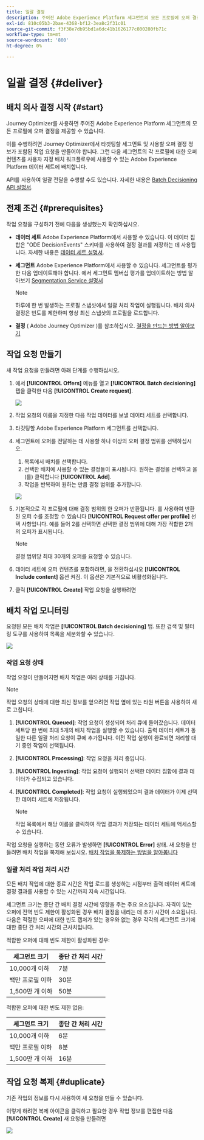 ```yaml
---
title: 일괄 결정
description: 주어진 Adobe Experience Platform 세그먼트의 모든 프로필에 오퍼 결정 사항을 전달하는 방법을 알아봅니다.
exl-id: 810c05b3-2bae-4368-bf12-3ea8c2f31c01
source-git-commit: f3f38e7db95bd1a6dc41b1626177c800280fb71c
workflow-type: tm+mt
source-wordcount: '800'
ht-degree: 0%

---
```


# 일괄 결정 {#deliver}

## 배치 의사 결정 시작 {#start}

Journey Optimizer를 사용하면 주어진 Adobe Experience Platform 세그먼트의 모든 프로필에 오퍼 결정을 제공할 수 있습니다.

이를 수행하려면 Journey Optimizer에서 타겟팅할 세그먼트 및 사용할 오퍼 결정 정보가 포함된 작업 요청을 만들어야 합니다. 그런 다음 세그먼트의 각 프로필에 대한 오퍼 컨텐츠를 사용자 지정 배치 워크플로우에 사용할 수 있는 Adobe Experience Platform 데이터 세트에 배치합니다.

API를 사용하여 일괄 전달을 수행할 수도 있습니다. 자세한 내용은 [Batch Decisioning API 설명서](api-reference/offer-delivery-api/batch-decisioning-api.md).

## 전제 조건 {#prerequisites}

작업 요청을 구성하기 전에 다음을 생성했는지 확인하십시오.

* **데이터 세트** Adobe Experience Platform에서 사용할 수 있습니다. 이 데이터 집합은 &quot;ODE DecisionEvents&quot; 스키마를 사용하여 결정 결과를 저장하는 데 사용됩니다. 자세한 내용은 [데이터 세트 설명서](https://experienceleague.adobe.com/docs/experience-platform/catalog/datasets/overview.html).

* **세그먼트** Adobe Experience Platform에서 사용할 수 있습니다. 세그먼트를 평가한 다음 업데이트해야 합니다. 에서 세그먼트 멤버십 평가를 업데이트하는 방법 알아보기 [Segmentation Service 설명서](http://www.adobe.com/go/segmentation-overview-en)

   >[!NOTE]
   >
   >하루에 한 번 발생하는 프로필 스냅샷에서 일괄 처리 작업이 실행됩니다. 배치 의사 결정은 빈도를 제한하며 항상 최신 스냅샷의 프로필을 로드합니다.

* **결정** ( Adobe Journey Optimizer )를 참조하십시오. [결정을 만드는 방법 알아보기](offer-activities/create-offer-activities.md)

<!-- in API doc, remove these info and add ref here-->

## 작업 요청 만들기

새 작업 요청을 만들려면 아래 단계를 수행하십시오.

1. 에서 **[!UICONTROL Offers]** 메뉴를 열고 **[!UICONTROL Batch decisioning]** 탭을 클릭한 다음 **[!UICONTROL Create request]**.

   ![](assets/batch-create.png)

1. 작업 요청의 이름을 지정한 다음 작업 데이터를 보낼 데이터 세트를 선택합니다.

1. 타깃팅할 Adobe Experience Platform 세그먼트를 선택합니다.

1. 세그먼트에 오퍼를 전달하는 데 사용할 하나 이상의 오퍼 결정 범위를 선택하십시오.
   1. 목록에서 배치를 선택합니다.
   1. 선택한 배치에 사용할 수 있는 결정들이 표시됩니다. 원하는 결정을 선택하고 을(를) 클릭합니다 **[!UICONTROL Add]**.
   1. 작업을 반복하여 원하는 만큼 결정 범위를 추가합니다.

   ![](assets/batch-decision.png)

1. 기본적으로 각 프로필에 대해 결정 범위의 한 오퍼가 반환됩니다. 를 사용하여 반환된 오퍼 수를 조정할 수 있습니다 **[!UICONTROL Request offer per profile]** 선택 사항입니다. 예를 들어 2를 선택하면 선택한 결정 범위에 대해 가장 적합한 2개의 오퍼가 표시됩니다.

   >[!NOTE]
   >
   >결정 범위당 최대 30개의 오퍼를 요청할 수 있습니다.

1. 데이터 세트에 오퍼 컨텐츠를 포함하려면, 을 전환하십시오 **[!UICONTROL Include content]** 옵션 켜짐. 이 옵션은 기본적으로 비활성화됩니다.

1. 클릭 **[!UICONTROL Create]** 작업 요청을 실행하려면

## 배치 작업 모니터링

요청된 모든 배치 작업은 **[!UICONTROL Batch decisioning]** 탭. 또한 검색 및 필터링 도구를 사용하여 목록을 세분화할 수 있습니다.

![](assets/batch-list.png)

### 작업 요청 상태

작업 요청이 만들어지면 배치 작업은 여러 상태를 거칩니다.

>[!NOTE]
>
>작업 요청의 상태에 대한 최신 정보를 얻으려면 작업 옆에 있는 타원 버튼을 사용하여 새로 고칩니다.

1. **[!UICONTROL Queued]**: 작업 요청이 생성되어 처리 큐에 들어갔습니다. 데이터 세트당 한 번에 최대 5개의 배치 작업을 실행할 수 있습니다. 출력 데이터 세트가 동일한 다른 일괄 처리 요청이 큐에 추가됩니다. 이전 작업 실행이 완료되면 처리할 대기 중인 작업이 선택됩니다.
1. **[!UICONTROL Processing]**: 작업 요청을 처리 중입니다.
1. **[!UICONTROL Ingesting]**: 작업 요청이 실행되어 선택한 데이터 집합에 결과 데이터가 수집되고 있습니다.
1. **[!UICONTROL Completed]**: 작업 요청이 실행되었으며 결과 데이터가 이제 선택한 데이터 세트에 저장됩니다.

   >[!NOTE]
   >
   >작업 목록에서 해당 이름을 클릭하여 작업 결과가 저장되는 데이터 세트에 액세스할 수 있습니다.

작업 요청을 실행하는 동안 오류가 발생하면 **[!UICONTROL Error]** 상태. 새 요청을 만들려면 배치 작업을 복제해 보십시오. [배치 작업을 복제하는 방법을 알아봅니다](#duplicate)

### 일괄 처리 작업 처리 시간

모든 배치 작업에 대한 종료 시간은 작업 로드를 생성하는 시점부터 출력 데이터 세트에 결정 결과를 사용할 수 있는 시간까지 지속 시간입니다.

세그먼트 크기는 종단 간 배치 결정 시간에 영향을 주는 주요 요소입니다. 자격이 있는 오퍼에 전역 빈도 제한이 활성화된 경우 배치 결정을 내리는 데 추가 시간이 소요됩니다. 다음은 적절한 오퍼에 대한 빈도 캡처가 있는 경우와 없는 경우 각각의 세그먼트 크기에 대한 종단 간 처리 시간의 근사치입니다.

적합한 오퍼에 대해 빈도 제한이 활성화된 경우:

| 세그먼트 크기 | 종단 간 처리 시간 |
|--------------|----------------------------|
| 10,000개 이하 | 7분 |
| 백만 프로필 이하 | 30분 |
| 1,500만 개 이하 | 50분 |

적합한 오퍼에 대한 빈도 제한 없음:

| 세그먼트 크기 | 종단 간 처리 시간 |
|--------------|----------------------------|
| 10,000개 이하 | 6분 |
| 백만 프로필 이하 | 8분 |
| 1,500만 개 이하 | 16분 |

## 작업 요청 복제 {#duplicate}

기존 작업의 정보를 다시 사용하여 새 요청을 만들 수 있습니다.

이렇게 하려면 복제 아이콘을 클릭하고 필요한 경우 작업 정보를 편집한 다음 **[!UICONTROL Create]** 새 요청을 만들려면

![](assets/batch-duplicate.png)
